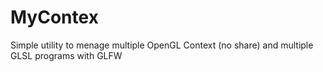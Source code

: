 # MyContex
Simple utility to menage multiple OpenGL Context (no share) and multiple GLSL programs with GLFW
